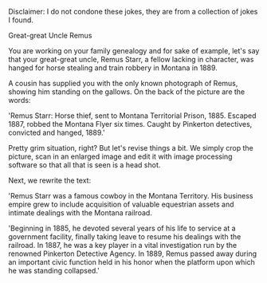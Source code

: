 Disclaimer: I do not condone these jokes, they are from a collection of jokes I found.

Great-great Uncle Remus

You are working on your family genealogy and for sake of example, let's say that your great-great uncle, Remus Starr, a fellow lacking in character, was hanged for horse stealing and train robbery in Montana in 1889.

A cousin has supplied you with the only known photograph of Remus, showing him standing on the gallows. On the back of the picture are the words:

'Remus Starr: Horse thief, sent to Montana Territorial Prison, 1885. Escaped 1887, robbed the Montana Flyer six times. Caught by Pinkerton detectives, convicted and hanged, 1889.'

Pretty grim situation, right? But let's revise things a bit. We simply crop the picture, scan in an enlarged image and edit it with image processing software so that all that is seen is a head shot.

Next, we rewrite the text:

'Remus Starr was a famous cowboy in the Montana Territory. His business empire grew to include acquisition of valuable equestrian assets and intimate dealings with the Montana railroad.

'Beginning in 1885, he devoted several years of his life to service at a government facility, finally taking leave to resume his dealings with the railroad. In 1887, he was a key player in a vital investigation run by the renowned Pinkerton Detective Agency. In 1889, Remus passed away during an important civic function held in his honor when the platform upon which he was standing collapsed.'


